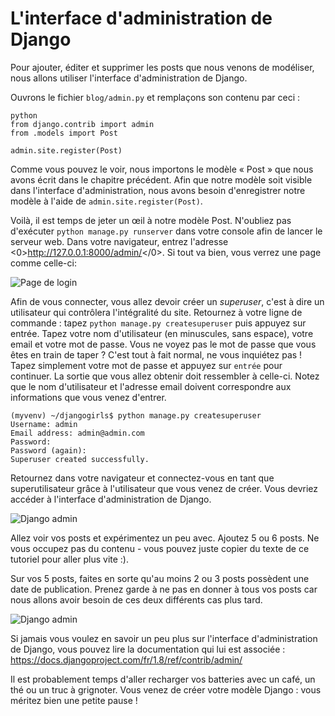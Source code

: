 # L'interface d'administration de Django

Pour ajouter, éditer et supprimer les posts que nous venons de modéliser, nous allons utiliser l'interface d'administration de Django.

Ouvrons le fichier `blog/admin.py` et remplaçons son contenu par ceci :

    python
    from django.contrib import admin
    from .models import Post
    
    admin.site.register(Post)
    

Comme vous pouvez le voir, nous importons le modèle « Post » que nous avons écrit dans le chapitre précédent. Afin que notre modèle soit visible dans l'interface d'administration, nous avons besoin d'enregistrer notre modèle à l'aide de `admin.site.register(Post)`.

Voilà, il est temps de jeter un œil à notre modèle Post. N'oubliez pas d'exécuter `python manage.py runserver` dans votre console afin de lancer le serveur web. Dans votre navigateur, entrez l'adresse <0>http://127.0.0.1:8000/admin/</0>. Si tout va bien, vous verrez une page comme celle-ci:

![Page de login][1]

 [1]: images/login_page2.png

Afin de vous connecter, vous allez devoir créer un *superuser*, c'est à dire un utilisateur qui contrôlera l'intégralité du site. Retournez à votre ligne de commande : tapez `python manage.py createsuperuser` puis appuyez sur entrée. Tapez votre nom d'utilisateur (en minuscules, sans espace), votre email et votre mot de passe. Vous ne voyez pas le mot de passe que vous êtes en train de taper ? C'est tout à fait normal, ne vous inquiétez pas ! Tapez simplement votre mot de passe et appuyez sur `entrée` pour continuer. La sortie que vous allez obtenir doit ressembler à celle-ci. Notez que le nom d'utilisateur et l'adresse email doivent correspondre aux informations que vous venez d'entrer.

    (myvenv) ~/djangogirls$ python manage.py createsuperuser
    Username: admin
    Email address: admin@admin.com
    Password:
    Password (again):
    Superuser created successfully.
    

Retournez dans votre navigateur et connectez-vous en tant que superutilisateur grâce à l'utilisateur que vous venez de créer. Vous devriez accéder à l'interface d'administration de Django.

![Django admin][2]

 [2]: images/django_admin3.png

Allez voir vos posts et expérimentez un peu avec. Ajoutez 5 ou 6 posts. Ne vous occupez pas du contenu - vous pouvez juste copier du texte de ce tutoriel pour aller plus vite :).

Sur vos 5 posts, faites en sorte qu'au moins 2 ou 3 posts possèdent une date de publication. Prenez garde à ne pas en donner à tous vos posts car nous allons avoir besoin de ces deux différents cas plus tard.

![Django admin][3]

 [3]: images/edit_post3.png

Si jamais vous voulez en savoir un peu plus sur l'interface d'administration de Django, vous pouvez lire la documentation qui lui est associée : https://docs.djangoproject.com/fr/1.8/ref/contrib/admin/

Il est probablement temps d'aller recharger vos batteries avec un café, un thé ou un truc à grignoter. Vous venez de créer votre modèle Django : vous méritez bien une petite pause !